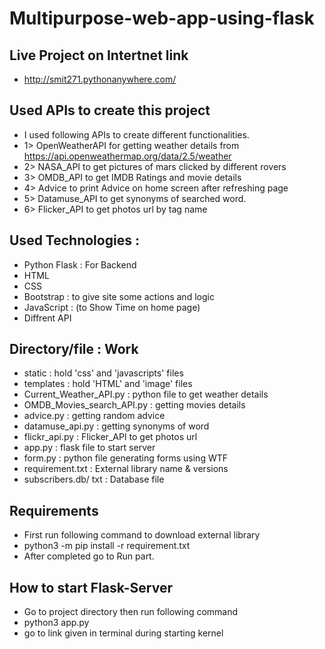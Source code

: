 # Multipurpose-web-app-using-flask

## Live Project on Intertnet link
- http://smit271.pythonanywhere.com/

## Used APIs to create this project
- I used following APIs to create different functionalities.
- 1> OpenWeatherAPI for getting weather details from https://api.openweathermap.org/data/2.5/weather
- 2> NASA_API to get pictures of mars clicked by different rovers
- 3> OMDB_API to get IMDB Ratings and movie details
- 4> Advice to print Advice on home screen after refreshing page
- 5> Datamuse_API to get synonyms of searched word.
- 6> Flicker_API to get photos url by tag name 

## Used Technologies :
- Python Flask : For Backend
- HTML
- CSS
- Bootstrap : to give site some actions and logic 
- JavaScript : (to Show Time on home page)
- Diffrent API

## Directory/file  : Work

- static : hold 'css' and 'javascripts' files
- templates : hold 'HTML' and 'image' files
- Current_Weather_API.py : python file to get weather details
- OMDB_Movies_search_API.py : getting movies details 
- advice.py : getting random advice
- datamuse_api.py : getting synonyms of word
- flickr_api.py : Flicker_API to get photos url
- app.py : flask file to start server
- form.py : python file generating forms using WTF
- requirement.txt : External library name & versions
- subscribers.db/ txt : Database file


## Requirements

- First run following command to download external library
- python3 -m pip install -r requirement.txt
- After completed go to Run part.


## How to start Flask-Server

- Go to project directory then run following command
- python3 app.py
- go to link given in terminal during starting kernel
